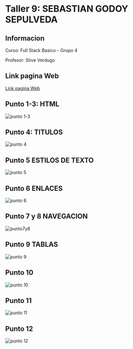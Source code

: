 <h1>Taller 9: SEBASTIAN GODOY SEPULVEDA </h1>

<h2>Informacion</h2>
<p>Curso: Full Stack Basico - Grupo 4</p>
<p>Profesor: Stive Verdugo</p> 


<h2>Link pagina Web</h2>
<a href="https://github.com/david91godoy/frontend-taller-9.git"> Link pagina Web</a>   

<h2>Punto 1-3: HTML</h2>
<img src="./images/punto1-3.png" alt="punto 1-3">    

<h2>Punto 4: TITULOS</h2>
<img src="./images/punto-4.png" alt="punto 4">  

<h2>Punto 5 ESTILOS DE TEXTO</h2>
<img src="./images/punto-5.png" alt="punto 5">  

<h2>Punto 6 ENLACES</h2>
<img src="./images/punto-6.png" alt="punto 6"> 

<h2>Punto 7 y 8 NAVEGACION</h2>
<img src="./images/punto-7.png" alt="punto7y8">  

<h2>Punto 9 TABLAS</h2>
<img src="./images/punto-9.png" alt="punto 9"> 

<h2>Punto 10</h2>
<img src="./images/punto-10.png" alt="punto 10"> 

<h2>Punto 11</h2>
<img src="./images/punto-11.png" alt="punto 11">  

<h2>Punto 12</h2>
<img src="./images/punto-12.png" alt="punto 12"> 